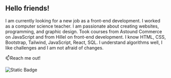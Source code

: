 ## Hello friends!

I am currently looking for a new job as a front-end development. I worked as a computer science teacher. I am passionate about creating websites, programming, and graphic design. Took courses from Astound Commerce on JavaScript and from Hillel on front-end development. I know HTML, CSS, Bootstrap, Tailwind, JavaScript, React, SQL. I understand algorithms well, I like challenges and I am not afraid of changes.

📫Reach me out!

![Static Badge](https://img.shields.io/badge/Yuotube-%23FF0000?style=flat&logo=youtube&link=https%3A%2F%2Fwww.youtube.com%2F%40OksanaKorobkook)



